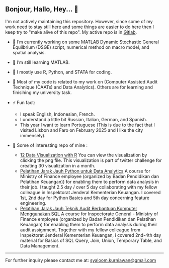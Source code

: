 ## Bonjour, Hallo, Hey...  👋


I'm not actively maintaining this repository. However, since some of my work need to stay still here and some things are easier to do here then I keep try to "make alive of this repo".
My active repo is in [Gitlab](https://gitlab.com/andreas.syaloom.k).

- 🔭 I’m currently working on some MATLAB Dynamic Stochastic General Equilbrium (DSGE) script, numerical method on macro model, and spatial analysis. 
- 🌱 I’m still learning MATLAB.
- 👯 I mostly use R, Python, and STATA for coding.
- 🤔 Most of my code is related to my work on (Computer Assisted Audit Technique (CAATs) and Data Analytics). Others are for learning and finisihing my university task.
- ⚡ Fun fact: 
  - I speak English, Indonesian, French. 
  - I understand a little bit Russian, Italian, German, and Spanish. 
  - This year I want to learn Portuguese (This is due to the fact that I visited Lisbon and Faro on February 2025 and I like the city immensely).
 
- 👯 Some of interesting repo of mine :
  - [12 Data Visualization with R](https://github.com/ansyaku/30DayChartChallenge) You can view the visualization by clicking the png file. This visualization is part of twitter challenge for creating 30 visualization in a month.
  - [Pelatihan Jarak Jauh Python untuk Data Analytics](https://gitlab.com/andreas.syaloom.k/2022-pjj-pythonda) A course for Ministry of Finance employee (organized by Badan Pendidikan dan Pelatihan Keuangan)) for enabling them to perform data analysis in their job. I taught 2.5 day / over 5 day collaborating with my fellow colleague in Inspektorat Jenderal Kementerian Keuangan. I covered 1st, 2nd day for Python Basics and 5th day concerning feature engineering. 
  - [Pelatihan Jarak Jauh Teknik Audit Berbantuan Komputer Menggunakan SQL](https://gitlab.com/andreas.syaloom.k/2023-pjj-tabk-sql)  A course for Inspectorate General - Ministry of Finance employee (organized by Badan Pendidikan dan Pelatihan Keuangan) for enabling them to perform data analysis during their audit assignment. Together with my fellow colleague from Inspektorat Jenderal Kementerian Keuangan, i covered 2nd-4th day material for Basics of SQL Query, Join, Union, Temporary Table, and Data Management. 

---------------------------------------------------------------------------------------------------------------------------------------------------------
For further inquiry please contact me at: syaloom.kurniawan@gmail.com